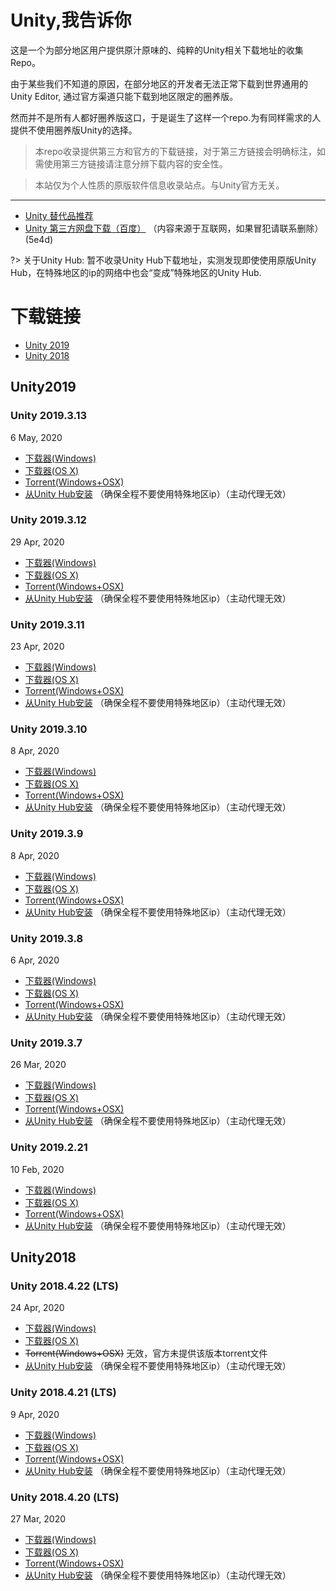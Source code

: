 # Unity,我告诉你

这是一个为部分地区用户提供原汁原味的、纯粹的Unity相关下载地址的收集Repo。

由于某些我们不知道的原因，在部分地区的开发者无法正常下载到世界通用的Unity Editor, 通过官方渠道只能下载到地区限定的圈养版。

然而并不是所有人都好圈养版这口，于是诞生了这样一个repo.为有同样需求的人提供不使用圈养版Unity的选择。

> 本repo收录提供第三方和官方的下载链接，对于第三方链接会明确标注，如需使用第三方链接请注意分辨下载内容的安全性。

> 本站仅为个人性质的原版软件信息收录站点。与Unity官方无关。


------

- [Unity 替代品推荐](docs/alternatives.md)
- [Unity 第三方网盘下载（百度）](https://pan.baidu.com/s/1YclG61ZMpOPWTH-DQNpMWw) （内容来源于互联网，如果冒犯请联系删除）(5e4d)

?> 关于Unity Hub: 暂不收录Unity Hub下载地址，实测发现即使使用原版Unity Hub，在特殊地区的ip的网络中也会“变成”特殊地区的Unity Hub.

# 下载链接

- [Unity 2019](#Unity2019)
- [Unity 2018](#Unity2019)

## Unity2019

### Unity 2019.3.13
6 May, 2020

- [下载器(Windows)](Installer/UnityDownloadAssistant-2019.3.13f1.exe ':ignore :target=_blank')
- [下载器(OS X)](Installer/UnityDownloadAssistant-2019.3.13f1.dmg ':ignore :target=_blank')
- [Torrent(Windows+OSX)](torrent/Unity-2019.3.13f1.torrent ':ignore :target=_blank')
- [从Unity Hub安装](unityhub://2019.3.13f1/d4ddf0d95db9 ':ignore :target=_blank') （确保全程不要使用特殊地区ip）（主动代理无效）

### Unity 2019.3.12
29 Apr, 2020

- [下载器(Windows)](Installer/UnityDownloadAssistant-2019.3.12f1.exe ':ignore :target=_blank')
- [下载器(OS X)](Installer/UnityDownloadAssistant-2019.3.12f1.dmg ':ignore :target=_blank')
- [Torrent(Windows+OSX)](torrent/Unity-2019.3.12f1.torrent ':ignore :target=_blank')
- [从Unity Hub安装](unityhub://2019.3.12f1/84b23722532d ':ignore :target=_blank') （确保全程不要使用特殊地区ip）（主动代理无效）

### Unity 2019.3.11
23 Apr, 2020

- [下载器(Windows)](Installer/UnityDownloadAssistant-2019.3.11f1.exe ':ignore :target=_blank')
- [下载器(OS X)](Installer/UnityDownloadAssistant-2019.3.11f1.dmg ':ignore :target=_blank')
- [Torrent(Windows+OSX)](torrent/Unity-2019.3.11f1.torrent ':ignore :target=_blank')
- [从Unity Hub安装](unityhub://2019.3.11f1/ceef2d848e70 ':ignore :target=_blank') （确保全程不要使用特殊地区ip）（主动代理无效）

### Unity 2019.3.10
8 Apr, 2020

- [下载器(Windows)](Installer/UnityDownloadAssistant-2019.3.10f1.exe ':ignore :target=_blank')
- [下载器(OS X)](Installer/UnityDownloadAssistant-2019.3.10f1.dmg ':ignore :target=_blank')
- [Torrent(Windows+OSX)](torrent/Unity-2019.3.10f1.torrent ':ignore :target=_blank')
- [从Unity Hub安装](unityhub://2019.3.10f1/5968d7f82152 ':ignore :target=_blank') （确保全程不要使用特殊地区ip）（主动代理无效）

### Unity 2019.3.9
8 Apr, 2020

- [下载器(Windows)](Installer/UnityDownloadAssistant-2019.3.9f1.exe ':ignore :target=_blank')
- [下载器(OS X)](Installer/UnityDownloadAssistant-2019.3.9f1.dmg ':ignore :target=_blank')
- [Torrent(Windows+OSX)](torrent/Unity-2019.3.9f1.torrent ':ignore :target=_blank')
- [从Unity Hub安装](unityhub://2019.3.9f1/e6e740a1c473 ':ignore :target=_blank') （确保全程不要使用特殊地区ip）（主动代理无效）

### Unity 2019.3.8
6 Apr, 2020

- [下载器(Windows)](Installer/UnityDownloadAssistant-2019.3.8f1.exe ':ignore :target=_blank')
- [下载器(OS X)](Installer/UnityDownloadAssistant-2019.3.8f1.dmg ':ignore :target=_blank')
- [Torrent(Windows+OSX)](torrent/Unity-2019.3.8f1.torrent ':ignore :target=_blank')
- [从Unity Hub安装](unityhub://2019.3.8f1/4ba98e9386ed ':ignore :target=_blank') （确保全程不要使用特殊地区ip）（主动代理无效）

### Unity 2019.3.7
26 Mar, 2020

- [下载器(Windows)](Installer/UnityDownloadAssistant-2019.3.7f1.exe ':ignore :target=_blank')
- [下载器(OS X)](Installer/UnityDownloadAssistant-2019.3.7f1.dmg ':ignore :target=_blank')
- [Torrent(Windows+OSX)](torrent/Unity-2019.3.7f1.torrent ':ignore :target=_blank')
- [从Unity Hub安装](unityhub://2019.3.7f1/6437fd74d35d ':ignore :target=_blank') （确保全程不要使用特殊地区ip）（主动代理无效）

### Unity 2019.2.21
10 Feb, 2020

- [下载器(Windows)](Installer/UnityDownloadAssistant-2019.2.21f1.exe ':ignore :target=_blank')
- [下载器(OS X)](Installer/UnityDownloadAssistant-2019.2.21f1.dmg ':ignore :target=_blank')
- [Torrent(Windows+OSX)](torrent/Unity-2019.2.21f1.torrent ':ignore :target=_blank')
- [从Unity Hub安装](unityhub://2019.2.21f1/9d528d026557 ':ignore :target=_blank') （确保全程不要使用特殊地区ip）（主动代理无效）

## Unity2018

### Unity 2018.4.22 (LTS)
24 Apr, 2020

- [下载器(Windows)](Installer/UnityDownloadAssistant-2018.4.22f1.exe ':ignore :target=_blank')
- [下载器(OS X)](Installer/UnityDownloadAssistant-2018.4.22f1.dmg ':ignore :target=_blank')
- ~~Torrent(Windows+OSX)~~ 无效，官方未提供该版本torrent文件
- [从Unity Hub安装](unityhub://2018.4.22f1/3362ffbb7aa1 ':ignore :target=_blank') （确保全程不要使用特殊地区ip）（主动代理无效）

### Unity 2018.4.21 (LTS)
9 Apr, 2020

- [下载器(Windows)](Installer/UnityDownloadAssistant-2018.4.21f1.exe ':ignore :target=_blank')
- [下载器(OS X)](Installer/UnityDownloadAssistant-2018.4.21f1.dmg ':ignore :target=_blank')
- [Torrent(Windows+OSX)](torrent/Unity-2018.4.21f1.torrent ':ignore :target=_blank')
- [从Unity Hub安装](unityhub://2018.4.21f1/fd3915227633 ':ignore :target=_blank') （确保全程不要使用特殊地区ip）（主动代理无效）

### Unity 2018.4.20 (LTS)
27 Mar, 2020

- [下载器(Windows)](Installer/UnityDownloadAssistant-2018.4.20f1.exe ':ignore :target=_blank')
- [下载器(OS X)](Installer/UnityDownloadAssistant-2018.4.20f1.dmg ':ignore :target=_blank')
- [Torrent(Windows+OSX)](torrent/Unity-2018.4.20f1.torrent ':ignore :target=_blank')
- [从Unity Hub安装](unityhub://2018.4.20f1/008688490035 ':ignore :target=_blank') （确保全程不要使用特殊地区ip）（主动代理无效）